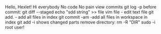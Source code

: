 Hello, Hexlet!
Hi everybody
No code No pain
view commits git log -p
before commit: git diff --staged
echo "sdd string" >> file
vim file - edit text file
git add. - add all files in index
git commit -am  -add all files in workspace in index
git add -i  shows changed parts
remove directory: rm -R "DIR"
sudo -i root user!
